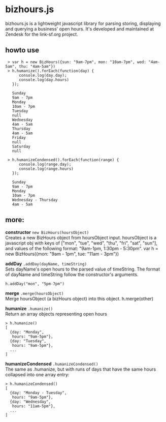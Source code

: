 # bizhours.js 

bizhours.js is a lightweight javascript library for parsing storing, displaying and querying
a business' open hours.  It's developed and maintained at Zendesk for the link-sf.org project.

## howto use

     > var h = new BizHours({sun: "9am-7pm", mon: "10am-7pm", wed: "4am-5am", thu: "4am-5am"})
     > h.humanize().forEach(function(day) { 
          console.log(day.day); 
          console.log(day.hours) 
       });

       Sunday
       9am - 7pm
       Monday
       10am - 7pm
       Tuesday
       null
       Wednesday
       4am - 5am
       Thursday
       4am - 5am
       Friday
       null
       Saturday
       null
    
     > h.humanizeCondensed().forEach(function(range) {
          console.log(range.day);
          console.log(range.hours)
       });

       Sunday
       9am - 7pm
       Monday
       10am - 7pm
       Wednesday - Thursday
       4am - 5am

## more:

<p>
<b>constructor</b>
<code>new BizHours(hoursObject)</code>
<br/>
Creates a new BizHours object from hoursObject input.  hoursObject is a javascript obj with keys of ["mon", "tue", "wed", "thu", "fri", "sat", "sun"], and values
of the following format: "9am-1pm, 1:30pm - 5:30pm".
    var h = new BizHours({mon: "9am - 1pm", tue: "11am - 3pm"})
<p>
<b>addDay</b>
<code>.addDay(dayName, timeString)</code>
<br/>
Sets dayName's open hours to the parsed value of timeString.  The format of dayName and timeString follow the constructor's arguments.

    h.addDay("mon", "5pm-7pm")

<p>
<b>merge</b>
<code>.merge(hoursObject)</code>
<br/>
Merge hoursObject (a bizHours object) into this object.
    h.merge(other)
<p>
<b>humanize</b>
<code>.humanize()</code>
<br/>
Return an array objects representing open hours

    > h.humanize()
    [
      {day: "Monday", 
       hours: "9am-5pm"},
      {day: "Tuesday", 
       hours: "9am-5pm"},
      ...
    ]

<p>
<b>humanizeCondensed</b>
<code>.humanizeCondensed()</code>
<br/>
The same as .humanize, but with runs of days that have the same hours collapsed into one array entry:

    > h.humanizeCondensed()
    [
      {day: "Monday - Tuesday", 
       hours: "9am-5pm"},
      {day: "Wednesday", 
       hours: "11am-5pm"},
      ...
    ]




